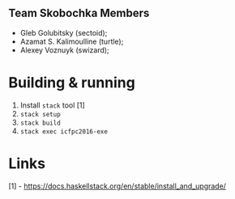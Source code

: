 Team Skobochka Members
----------------------

* Gleb Golubitsky (sectoid);
* Azamat S. Kalimoulline (turtle);
* Alexey Voznuyk (swizard);

Building & running
==================

1. Install `stack` tool [1]
2. `stack setup`
3. `stack build`
4. `stack exec icfpc2016-exe`

Links
=====
[1] - https://docs.haskellstack.org/en/stable/install_and_upgrade/
